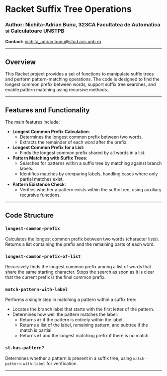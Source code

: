 
# Racket Suffix Tree Operations

### Author: Nichita-Adrian Bunu, 323CA Facultatea de Automatica si Calculatoare UNSTPB 
**Contact:** [nichita_adrian.bunu@stud.acs.upb.ro](mailto:nichita_adrian.bunu@stud.acs.upb.ro)

---

## Overview

This Racket project provides a set of functions to manipulate suffix trees and perform pattern-matching operations. The code is designed to find the longest common prefix between words, support suffix tree searches, and enable pattern matching using recursive methods..

---

## Features and Functionality

The main features include:

- **Longest Common Prefix Calculation**:
  - Determines the longest common prefix between two words.
  - Extracts the remainder of each word after the prefix.
- **Longest Common Prefix for a List**:
  - Finds the longest common prefix shared by all words in a list.
- **Pattern Matching with Suffix Trees**:
  - Searches for patterns within a suffix tree by matching against branch labels.
  - Identifies matches by comparing labels, handling cases where only partial matches exist.
- **Pattern Existence Check**:
  - Verifies whether a pattern exists within the suffix tree, using auxiliary recursive functions.

---

## Code Structure

### `longest-common-prefix`

Calculates the longest common prefix between two words (character lists). Returns a list containing the prefix and the remaining parts of each word.

### `longest-common-prefix-of-list`

Recursively finds the longest common prefix among a list of words that share the same starting character. Stops the search as soon as it is clear that the current prefix is the final common prefix.

### `match-pattern-with-label`

Performs a single step in matching a pattern within a suffix tree:
- Locates the branch label that starts with the first letter of the pattern.
- Determines how well the pattern matches the label:
  - Returns `#t` if the pattern is entirely within the label.
  - Returns a list of the label, remaining pattern, and subtree if the match is partial.
  - Returns `#f` and the longest matching prefix if there is no match.

### `st-has-pattern?`

Determines whether a pattern is present in a suffix tree, using `match-pattern-with-label` for verification.

---
